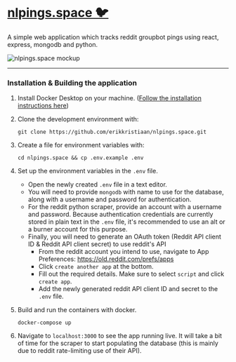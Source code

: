 # [nlpings.space 🐦](https://nlpings.space)

A simple web application which tracks reddit groupbot pings using react, express, mongodb and python.

![nlpings.space mockup](https://user-images.githubusercontent.com/8892722/175808915-822d28cb-9ff3-46ee-9bec-ef6bcb044ad4.png)

---

### Installation & Building the application
1. Install Docker Desktop on your machine. ([Follow the installation instructions here](https://docs.docker.com/get-docker/))

2. Clone the development environment with:
    ```
    git clone https://github.com/erikkristiaan/nlpings.space.git
    ```

3. Create a file for environment variables with:
     ```
     cd nlpings.space && cp .env.example .env
     ```

4. Set up the environment variables in the `.env` file.
    - Open the newly created `.env` file in a text editor.
    - You will need to provide `mongodb` with name to use for the database, along with a username and password for authentication.
    - For the reddit python scraper, provide an account with a username and password. Because authentication credentials are currently stored in plain text in the `.env` file, it's recommended to use an alt or a burner account for this purpose.
    - Finally, you will need to generate an OAuth token (Reddit API client ID & Reddit API client secret) to use reddit's API
        - From the reddit account you intend to use, navigate to App Preferences: https://old.reddit.com/prefs/apps
        - Click `create another app` at the bottom.
        - Fill out the required details. Make sure to select `script` and click `create app`.
        - Add the newly generated reddit API client ID and secret to the `.env` file.

3. Build and run the containers with docker.
    ```
    docker-compose up
    ```

4. Navigate to `localhost:3000` to see the app running live. It will take a bit of time for the scraper to start populating the database (this is mainly due to reddit rate-limiting use of their API).